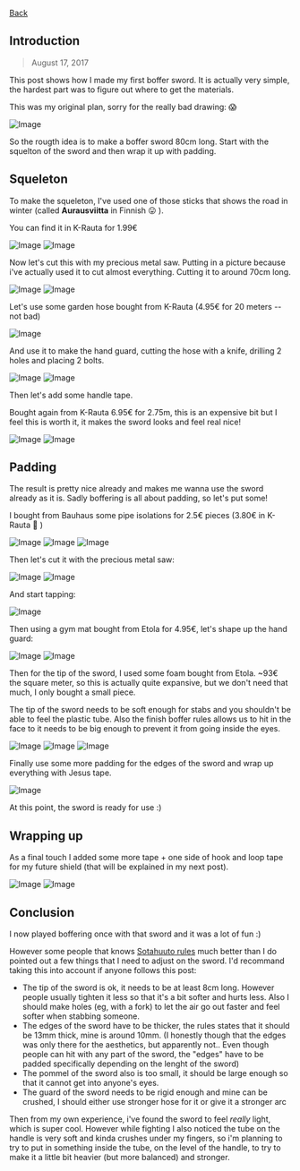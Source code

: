 [Back](index)

## Introduction
> August 17, 2017

This post shows how I made my first boffer sword. It is actually very simple, the hardest part was to figure out where to get the materials.

This was my original plan, sorry for the really bad drawing: :scream:

![Image](/img/IMG_0001.jpg)

So the rougth idea is to make a boffer sword 80cm long. Start with the squelton of the sword and then wrap it up with padding.

## Squeleton
To make the squeleton, I've used one of those sticks that shows the road in winter (called **Aurausviitta** in Finnish :stuck_out_tongue: ).

You can find it in K-Rauta for 1.99€

![Image](/img/IMG_2990.jpg)
![Image](/img/IMG_2991.jpg)


Now let's cut this with my precious metal saw. Putting in a picture because i've actually used it to cut almost everything.
Cutting it to around 70cm long.

![Image](/img/IMG_3025.jpg)
![Image](/img/IMG_2994.jpg)


Let's use some garden hose bought from K-Rauta (4.95€ for 20 meters -- not bad)

![Image](/img/IMG_2997.jpg)


And use it to make the hand guard, cutting the hose with a knife, drilling 2 holes and placing 2 bolts.

![Image](/img/IMG_2999.jpg)
![Image](/img/IMG_3001.jpg)


Then let's add some handle tape.

Bought again from K-Rauta 6.95€ for 2.75m, this is an expensive bit but I feel this is worth it, it makes the sword looks and feel real nice!

![Image](/img/IMG_3002.jpg)
![Image](/img/IMG_3003.jpg)


## Padding
The result is pretty nice already and makes me wanna use the sword already as it is. Sadly boffering is all about padding, so let's put some!

I bought from Bauhaus some pipe isolations for 2.5€ pieces (3.80€ in K-Rauta :eyes: )

![Image](/img/IMG_3004.jpg)
![Image](/img/IMG_3005.jpg)
![Image](/img/IMG_3007.jpg)


Then let's cut it with the precious metal saw:

![Image](/img/IMG_3008.jpg)
![Image](/img/IMG_3011.jpg)

And start tapping:

![Image](/img/IMG_3012.jpg)

Then using a gym mat bought from Etola for 4.95€, let's shape up the hand guard:

![Image](/img/IMG_3027.jpg)
![Image](/img/IMG_3013.jpg)

Then for the tip of the sword, I used some foam bought from Etola. ~93€ the square meter, so this is actually quite expansive, but we don't need that much, I only bought a small piece.

The tip of the sword needs to be soft enough for stabs and you shouldn't be able to feel the plastic tube. Also the finish boffer rules allows us to hit in the face to it needs to be big enough to prevent it from going inside the eyes.

![Image](/img/IMG_3015.jpg)
![Image](/img/IMG_3016.jpg)
![Image](/img/IMG_3017.jpg)


Finally use some more padding for the edges of the sword and wrap up everything with Jesus tape.

![Image](/img/IMG_3018.jpg)

At this point, the sword is ready for use :)


## Wrapping up
As a final touch I added some more tape + one side of hook and loop tape for my future shield (that will be explained in my next post).

![Image](/img/IMG_3030.jpg)
![Image](/img/IMG_3031.jpg)


## Conclusion

I now played boffering once with that sword and it was a lot of fun :)

However some people that knows [Sotahuuto rules](https://www.sotahuuto.fi/saannot.html) much better than I do pointed out a few things that I need to adjust on the sword. I'd recommand taking this into account if anyone follows this post:

- The tip of the sword is ok, it needs to be at least 8cm long. However people usually tighten it less so that it's a bit softer and hurts less. Also I should make holes (eg, with a fork) to let the air go out faster and feel softer when stabbing someone.
- The edges of the sword have to be thicker, the rules states that it should be 13mm thick, mine is around 10mm. (I honestly though that the edges was only there for the aesthetics, but apparently not.. Even though people can hit with any part of the sword, the "edges" have to be padded specifically depending on the lenght of the sword)
- The pommel of the sword also is too small, it should be large enough so that it cannot get into anyone's eyes.
- The guard of the sword needs to be rigid enough and mine can be crushed, I should either use stronger hose for it or give it a stronger arc


Then from my own experience, i've found the sword to feel *really* light, which is super cool. However while fighting I also noticed the tube on the handle is very soft and kinda crushes under my fingers, so i'm planning to try to put in something inside the tube, on the level of the handle, to try to make it a little bit heavier (but more balanced) and stronger.
